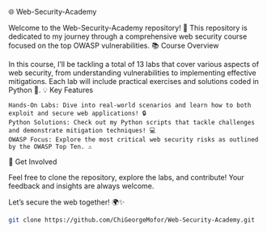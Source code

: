 🌐 Web-Security-Academy
  
Welcome to the Web-Security-Academy repository! 🚀 This repository is dedicated to my journey through a comprehensive web security course focused on the top OWASP vulnerabilities.
📚 Course Overview

In this course, I’ll be tackling a total of 13 labs that cover various aspects of web security, from understanding vulnerabilities to implementing effective mitigations. Each lab will include practical exercises and solutions coded in Python 🐍.
💡 Key Features

    Hands-On Labs: Dive into real-world scenarios and learn how to both exploit and secure web applications! 🔒
    Python Solutions: Check out my Python scripts that tackle challenges and demonstrate mitigation techniques! 💻
    OWASP Focus: Explore the most critical web security risks as outlined by the OWASP Top Ten. ⚠️

🔧 Get Involved

Feel free to clone the repository, explore the labs, and contribute! Your feedback and insights are always welcome.

Let’s secure the web together! 🌍✨
   ```bash
   git clone https://github.com/ChiGeorgeMofor/Web-Security-Academy.git
